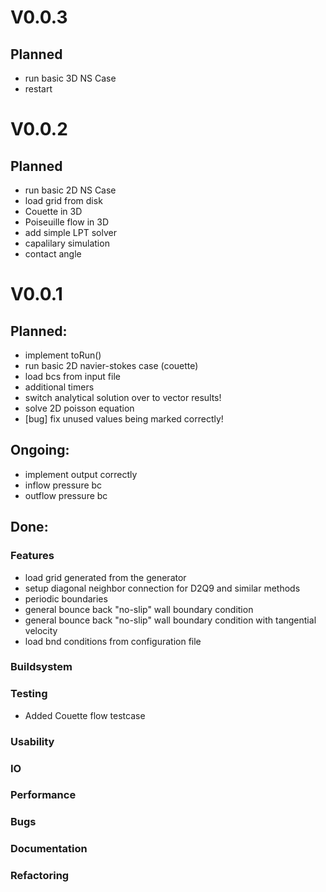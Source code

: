# V0.0.3
## Planned
- run basic 3D NS Case
- restart

# V0.0.2
## Planned
- run basic 2D NS Case
- load grid from disk
- Couette in 3D 
- Poiseuille flow in 3D
- add simple LPT solver
- capalilary simulation
- contact angle

# V0.0.1
## Planned:
- implement toRun()
- run basic 2D navier-stokes case (couette)
- load bcs from input file
- additional timers 
- switch analytical solution over to vector results!
- solve 2D poisson equation
- [bug] fix unused values being marked correctly!

## Ongoing:
- implement output correctly
- inflow pressure bc
- outflow pressure bc

## Done:
### Features
- load grid generated from the generator
- setup diagonal neighbor connection for D2Q9 and similar methods
- periodic boundaries
- general bounce back "no-slip" wall boundary condition
- general bounce back "no-slip" wall boundary condition with tangential velocity
- load bnd conditions from configuration file

### Buildsystem

### Testing
- Added Couette flow testcase

### Usability

### IO

### Performance

### Bugs

### Documentation

### Refactoring
